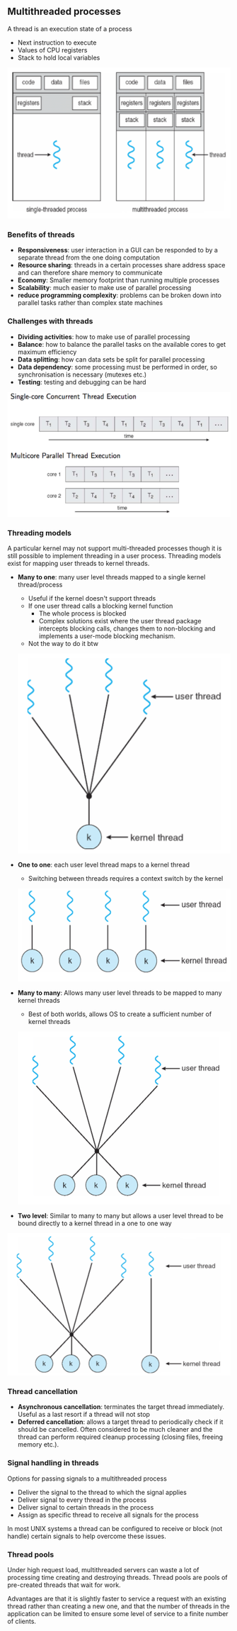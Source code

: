 ## Multithreaded processes
A thread is an execution state of a process
* Next instruction to execute
* Values of CPU registers
* Stack to hold local variables

![Thread structure](thread_structure.png)

### Benefits of threads
* **Responsiveness**: user interaction in a GUI can be responded to by a separate thread from the one doing computation
* **Resource sharing**: threads in a certain processes share address space and can therefore share memory to communicate
* **Economy**: Smaller memory footprint than running multiple processes
* **Scalability**: much easier to make use of parallel processing
* **reduce programming complexity**: problems can be broken down into parallel tasks rather than complex state machines

### Challenges with threads
* **Dividing activities**: how to make use of parallel processing
* **Balance**: how to balance the parallel tasks on the available cores to get maximum efficiency
* **Data splitting**: how can data sets be split for parallel processing
* **Data dependency**: some processing must be performed in order, so synchronisation is necessary (mutexes etc.)
* **Testing**: testing and debugging can be hard

![Multi and single core threading](core_threading.png)

### Threading models
A particular kernel may not support multi-threaded processes though it is still possible to implement threading in a user process. Threading models exist for mapping user threads to kernel threads.

* **Many to one**: many user level threads mapped to a single kernel thread/process
  * Useful if the kernel doesn't support threads
  * If one user thread calls a blocking kernel function
    * The whole process is blocked
    * Complex solutions exist where the user thread package intercepts blocking calls, changes them to non-blocking and implements a user-mode blocking mechanism.
  * Not the way to do it btw

  ![Many to one threading](many_to_one.png)

* **One to one**: each user level thread maps to a kernel thread
  * Switching between threads requires a context switch by the kernel

  ![One to one threading](one_to_one.png)

* **Many to many**: Allows many user level threads to be mapped to many kernel threads
  * Best of both worlds, allows OS to create a sufficient number of kernel threads

  ![Many to many threading](many_to_many.png)

* **Two level**: Similar to many to many but allows a user level thread to be bound directly to a kernel thread in a one to one way

![Two level threading](two_level.png)

### Thread cancellation
* **Asynchronous cancellation**: terminates the target thread immediately. Useful as a last resort if a thread will not stop
* **Deferred cancellation**: allows a target thread to periodically check if it should be cancelled. Often considered to be much cleaner and the thread can perform required cleanup processing (closing files, freeing memory etc.).

### Signal handling in threads
Options for passing signals to a multithreaded process
* Deliver the signal to the thread to which the signal applies
* Deliver signal to every thread in the process
* Deliver signal to certain threads in the process
* Assign as specific thread to receive all signals for the process

In most UNIX systems a thread can be configured to receive or block (not handle) certain signals to help overcome these issues.

### Thread pools
Under high request load, multithreaded servers can waste a lot of processing time creating and destroying threads. Thread pools are pools of pre-created threads that wait for work.

Advantages are that it is slightly faster to service a request with an existing thread rather than creating a new one, and that the number of threads in the application can be limited to ensure some level of service to a finite number of clients.
